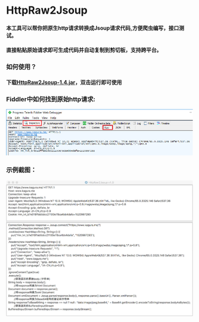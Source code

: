 # HttpRaw2Jsoup

#### 本工具可以帮你把原生http请求转换成Jsoup请求代码,方便爬虫编写，接口测试。
#### 直接粘贴原始请求即可生成代码并自动复制到剪切板，支持跨平台。
### 如何使用？
#### 下载[HttpRaw2Jsoup-1.4.jar](https://github.com/KingFalse/HttpRaw2Jsoup/releases/download/v1.4/HttpRaw2Jsoup-1.4.jar)，双击运行即可使用
### Fiddler中如何找到原始http请求:
![](screenshots/2.png)
### 示例截图：
![](screenshots/1.png)

